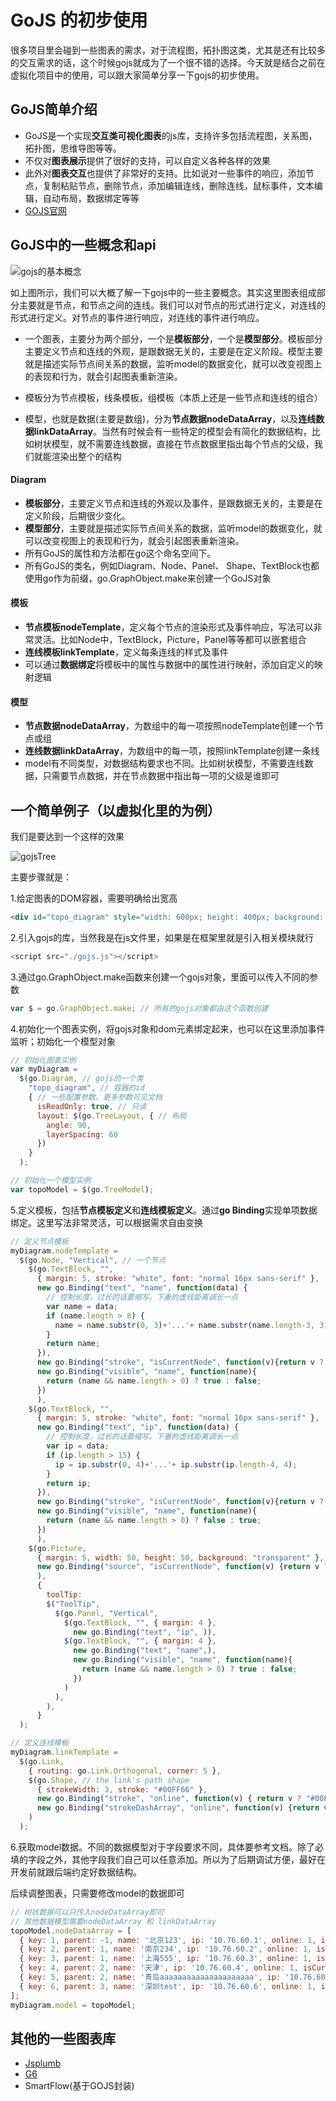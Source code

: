 # GoJS 的初步使用

很多项目里会碰到一些图表的需求，对于流程图，拓扑图这类，尤其是还有比较多的交互需求的话，这个时候gojs就成为了一个很不错的选择。今天就是结合之前在虚拟化项目中的使用，可以跟大家简单分享一下gojs的初步使用。

## GoJS简单介绍

- GoJS是一个实现**交互类可视化图表**的js库，支持许多包括流程图，关系图，拓扑图，思维导图等等。
- 不仅对**图表展示**提供了很好的支持，可以自定义各种各样的效果
- 此外对**图表交互**也提供了非常好的支持。比如说对一些事件的响应，添加节点，复制粘贴节点，删除节点，添加编辑连线，删除连线，鼠标事件，文本编辑，自动布局，数据绑定等等
- [GOJS官网](https://gojs.net/latest/learn/index.html)



## GoJS中的一些概念和api

![gojs的基本概念](https://user-images.githubusercontent.com/42080695/125611002-13cfab3a-8640-4203-9bf2-77ecb79cb2d1.jpg)


如上图所示，我们可以大概了解一下gojs中的一些主要概念。其实这里图表组成部分主要就是节点，和节点之间的连线。我们可以对节点的形式进行定义，对连线的形式进行定义。对节点的事件进行响应，对连线的事件进行响应。

- 一个图表，主要分为两个部分，一个是**模板部分**，一个是**模型部分**。模板部分主要定义节点和连线的外观，是跟数据无关的，主要是在定义阶段。模型主要就是描述实际节点间关系的数据，监听model的数据变化，就可以改变视图上的表现和行为，就会引起图表重新渲染。

- 模板分为节点模板，线条模板，组模板（本质上还是一些节点和连线的组合）

- 模型，也就是数据(主要是数组)，分为**节点数据nodeDataArray**，以及**连线数据linkDataArray**。当然有时候会有一些特定的模型会有简化的数据结构，比如树状模型，就不需要连线数据，直接在节点数据里指出每个节点的父级，我们就能渲染出整个的结构



#### Diagram

- **模板部分**，主要定义节点和连线的外观以及事件，是跟数据无关的，主要是在定义阶段，后期很少变化。
- **模型部分**，主要就是描述实际节点间关系的数据，监听model的数据变化，就可以改变视图上的表现和行为，就会引起图表重新渲染。
- 所有GoJS的属性和方法都在go这个命名空间下。
- 所有GoJS的类名，例如Diagram、Node、Panel、 Shape、TextBlock也都使用go作为前缀，go.GraphObject.make来创建一个GoJS对象



#### 模板

- **节点模板nodeTemplate**，定义每个节点的渲染形式及事件响应，写法可以非常灵活。比如Node中，TextBlock，Picture，Panel等等都可以嵌套组合
- **连线模板linkTemplate**，定义每条连线的样式及事件
- 可以通过**数据绑定**将模板中的属性与数据中的属性进行映射，添加自定义的映射逻辑



#### 模型

- **节点数据nodeDataArray**，为数组中的每一项按照nodeTemplate创建一个节点或组
- **连线数据linkDataArray**，为数组中的每一项，按照linkTemplate创建一条线
- model有不同类型，对数据结构要求也不同。比如树状模型，不需要连线数据，只需要节点数据，并在节点数据中指出每一项的父级是谁即可



## 一个简单例子（以虚拟化里的为例）

我们是要达到一个这样的效果

![gojsTree](https://user-images.githubusercontent.com/42080695/125611097-5e10ae7e-b911-462c-ad88-927f4877c601.jpg)


主要步骤就是：

1.给定图表的DOM容器，需要明确给出宽高

```html
<div id="topo_diagram" style="width: 600px; height: 400px; background: #06354C"></div>
```

2.引入gojs的库，当然我是在js文件里，如果是在框架里就是引入相关模块就行

```js
<script src="./gojs.js"></script>
```

3.通过go.GraphObject.make函数来创建一个gojs对象，里面可以传入不同的参数

```js
var $ = go.GraphObject.make; // 所有的gojs对象都由这个函数创建
```

4.初始化一个图表实例，将gojs对象和dom元素绑定起来，也可以在这里添加事件监听；初始化一个模型对象

```js
// 初始化图表实例
var myDiagram =
  $(go.Diagram, // gojs的一个类
    "topo_diagram", // 容器的id
    { // 一些配置参数。更多参数可见文档
      isReadOnly: true, // 只读
      layout: $(go.TreeLayout, { // 布局
        angle: 90,
        layerSpacing: 60
      })
    }
  );

// 初始化一个模型实例
var topoModel = $(go.TreeModel);
```

5.定义模板，包括**节点模板定义**和**连线模板定义**。通过**go Binding**实现单项数据绑定。这里写法非常灵活，可以根据需求自由变换

```js
// 定义节点模板
myDiagram.nodeTemplate =
  $(go.Node, "Vertical", // 一个节点
    $(go.TextBlock, "",
      { margin: 5, stroke: "white", font: "normal 16px sans-serif" },
      new go.Binding("text", "name", function(data) {
        // 控制长度，过长的话要缩写。下垂的虚线距离调长一点
        var name = data;
        if (name.length > 8) {
          name = name.substr(0, 3)+'...'+ name.substr(name.length-3, 3);
        }
        return name;
      }),
      new go.Binding("stroke", "isCurrentNode", function(v){return v ? "#00FF66" : "white";}),
      new go.Binding("visible", "name", function(name){
        return (name && name.length > 0) ? true : false;
      })
      ),
    $(go.TextBlock, "",
      { margin: 5, stroke: "white", font: "normal 16px sans-serif" },
      new go.Binding("text", "ip", function(data) {
        // 控制长度，过长的话要缩写。下垂的虚线距离调长一点
        var ip = data;
        if (ip.length > 15) {
          ip = ip.substr(0, 4)+'...'+ ip.substr(ip.length-4, 4);
        }
        return ip;
      }),
      new go.Binding("stroke", "isCurrentNode", function(v){return v ? "#00FF66" : "white";}),
      new go.Binding("visible", "name", function(name){
        return (name && name.length > 0) ? false : true;
      })
      ),
    $(go.Picture,
      { margin: 5, width: 50, height: 50, background: "transparent" },
      new go.Binding("source", "isCurrentNode", function(v) {return v ? "./host2.png" : "./host1.png";})
      ),
      {
        toolTip:
        $("ToolTip",
          $(go.Panel, "Vertical",
            $(go.TextBlock, "", { margin: 4 },
              new go.Binding("text", "ip", )),
            $(go.TextBlock, "", { margin: 4 },
              new go.Binding("text", "name",),
              new go.Binding("visible", "name", function(name){
                return (name && name.length > 0) ? true : false;
              })
            )
          ),
        ),
      }
  );

// 定义连线模板
myDiagram.linkTemplate =
  $(go.Link,
    { routing: go.Link.Orthogonal, corner: 5 },
    $(go.Shape, // the link's path shape
      { strokeWidth: 3, stroke: "#00FF66" },
      new go.Binding("stroke", "online", function(v) { return v ? "#00FF66" : "#555"; }),
      new go.Binding("strokeDashArray", "online", function(v) {return v ? null : [9,3]})
    )
  );
```

6.获取model数据。不同的数据模型对于字段要求不同，具体要参考文档。除了必填的字段之外，其他字段我们自己可以任意添加。所以为了后期调试方便，最好在开发前就跟后端约定好数据结构。

后续调整图表，只需要修改model的数据即可

```js
// 树状数据可以只传入nodeDataArray即可
// 其他数据模型需要nodeDataArray 和 linkDataArray
topoModel.nodeDataArray = [
  { key: 1, parent: -1, name: '北京123', ip: '10.76.60.1', online: 1, isCurrentNode: 1},
  { key: 2, parent: 1, name: '南京234', ip: '10.76.60.2', online: 1, isCurrentNode: 0},
  { key: 3, parent: 1, name: '上海555', ip: '10.76.60.3', online: 1, isCurrentNode: 0},
  { key: 4, parent: 2, name: '天津', ip: '10.76.60.4', online: 1, isCurrentNode: 0},
  { key: 5, parent: 2, name: '青岛aaaaaaaaaaaaaaaaaaaaa', ip: '10.76.60.5', online: 0, isCurrentNode: 0},
  { key: 6, parent: 3, name: '深圳test', ip: '10.76.60.6', online: 1, isCurrentNode: 0},
];
myDiagram.model = topoModel;
```



## 其他的一些图表库

-  [Jsplumb](https://github.com/jsplumb/jsplumb)
-  [G6](https://g6.antv.vision/zh/docs/manual/introduction)
-  SmartFlow(基于GOJS封装)





